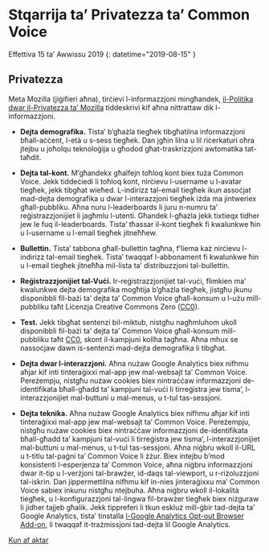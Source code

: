 # Stqarrija ta’ Privatezza ta’ Common Voice 

Effettiva 15 ta’ Awwissu 2019 {: datetime="2019-08-15" }

## Privatezza

Meta Mozilla (jiġifieri aħna), tirċievi l-informazzjoni mingħandek, [il-Politika dwar il-Privatezza ta’ Mozilla](https://www.mozilla.org/privacy) tiddeskrivi kif aħna nittrattaw dik l-informazzjoni.

* **Dejta demografika.** Tista’ b’għażla tiegħek tibgħatilna informazzjoni bħall-aċċent, l-età u s-sess tiegħek. Dan jgħin lilna u lil riċerkaturi oħra jtejbu u joħolqu teknoloġija u għodod għat-traskrizzjoni awtomatika tat-taħdit.

* **Dejta tal-kont.** M’għandekx għalfejn toħloq kont biex tuża Common Voice. Jekk tiddeċiedi li toħloq kont, nirċievu l-username u l-avatar tiegħek, jekk tibgħat wieħed. L-indirizz tal-email tiegħek ikun assoċjat mad-dejta demografika u dwar l-interazzjoni tiegħek iżda ma jintweriex għall-pubbliku. Aħna nuru l-leaderboards li juru n-numru ta’ reġistrazzjonijiet li jagħmlu l-utenti. Għandek l-għażla jekk tixtieqx tidher jew le fuq il-leaderboards. Tista’ tħassar il-kont tiegħek fi kwalunkwe ħin u l-username u l-email tiegħek jitneħħew.

* **Bullettin.** Tista’ tabbona għall-bullettin tagħna, f’liema każ nirċievu l-indirizz tal-email tiegħek. Tista’ twaqqaf l-abbonament fi kwalunkwe ħin u l-email tiegħek jitneħħa mil-lista ta’ distribuzzjoni tal-bullettin.

* **Reġistrazzjonijiet tal-Vuċi.** Ir-reġistrazzjonijiet tal-vuċi, flimkien ma’ kwalunkwe dejta demografika mogħtija b’għażla tiegħek, jistgħu jkunu disponibbli fil-bażi ta’ dejta ta’ Common Voice għall-konsum u l-użu mill-pubbliku taħt Liċenzja Creative Commons Zero ([CC0](https://creativecommons.org/publicdomain/zero/1.0/)).

* **Test.** Jekk tibgħat sentenzi bil-miktub, nistgħu nagħmluhom ukoll disponibbli fil-bażi ta’ dejta ta’ Common Voice għall-konsum mill-pubbliku taħt [CC0](https://creativecommons.org/publicdomain/zero/1.0/), skont il-kampjuni kollha tagħna. Aħna mhux se nassoċjaw dawn is-sentenzi mad-dejta demografika li tibgħat.

* **Dejta dwar l-interazzjoni.** Aħna nużaw Google Analytics biex nifhmu aħjar kif inti tinteraġixxi mal-app jew mal-websajt ta’ Common Voice. Pereżempju, nistgħu nużaw cookies biex nintraċċaw informazzjoni de-identifikata bħall-għadd ta’ kampjuni tal-vuċi li tirreġistra jew tisma’, l-interazzjonijiet mal-buttuni u mal-menus, u t-tul tas-sessjoni.

* **Dejta teknika.** Aħna nużaw Google Analytics biex nifhmu aħjar kif inti tinteraġixxi mal-app jew mal-websajt ta’ Common Voice. Pereżempju, nistgħu nużaw cookies biex nintraċċaw informazzjoni de-identifikata bħall-għadd ta’ kampjuni tal-vuċi li tirreġistra jew tisma’, l-interazzjonijiet mal-buttuni u mal-menus, u t-tul tas-sessjoni. Aħna niġbru wkoll il-URL u t-titlu tal-paġni ta’ Common Voice li żżur. Biex intejbu b’mod konsistenti l-esperjenza ta’ Common Voice, aħna niġbru informazzjoni dwar it-tip u l-verżjoni tal-brawżer, id-daqs tal-viewport, u r-riżoluzzjoni tal-iskrin. Dan jippermettilna nifhmu kif in-nies jinteraġixxu ma’ Common Voice sabiex inkunu nistgħu ntejbuha. Aħna niġbru wkoll il-lokalità tiegħek, u l-konfigurazzjoni tal-lingwa fil-brawżer tiegħek biex niżguraw li jidher tajjeb għalik. Jekk tippreferi li tkun eskluż mill-ġbir tad-dejta ta’ Google Analytics, tista’ tinstalla [l-Google Analytics Opt-out Browser Add-on](https://tools.google.com/dlpage/gaoptout), li twaqqaf it-trażmissjoni tad-dejta lil Google Analytics. 

[Kun af aktar](https://github.com/mozilla/voice-web/blob/master/docs/data_dictionary.md)

